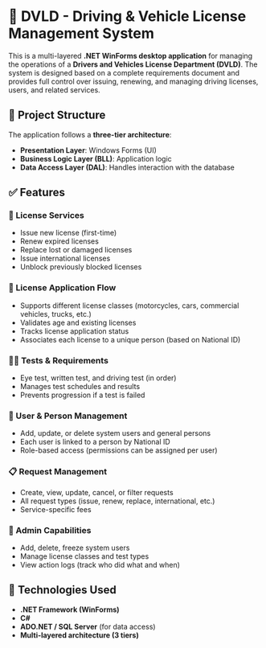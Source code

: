 # 🚗 DVLD - Driving & Vehicle License Management System

This is a multi-layered **.NET WinForms desktop application** for managing the operations of a **Drivers and Vehicles License Department (DVLD)**. The system is designed based on a complete requirements document and provides full control over issuing, renewing, and managing driving licenses, users, and related services.

## 📂 Project Structure

The application follows a **three-tier architecture**:
- **Presentation Layer**: Windows Forms (UI)
- **Business Logic Layer (BLL)**: Application logic
- **Data Access Layer (DAL)**: Handles interaction with the database

## ✅ Features

### 🪪 License Services
- Issue new license (first-time)
- Renew expired licenses
- Replace lost or damaged licenses
- Issue international licenses
- Unblock previously blocked licenses

### 📑 License Application Flow
- Supports different license classes (motorcycles, cars, commercial vehicles, trucks, etc.)
- Validates age and existing licenses
- Tracks license application status
- Associates each license to a unique person (based on National ID)

### 👨‍🔧 Tests & Requirements
- Eye test, written test, and driving test (in order)
- Manages test schedules and results
- Prevents progression if a test is failed

### 👥 User & Person Management
- Add, update, or delete system users and general persons
- Each user is linked to a person by National ID
- Role-based access (permissions can be assigned per user)

### 📋 Request Management
- Create, view, update, cancel, or filter requests
- All request types (issue, renew, replace, international, etc.)
- Service-specific fees

### 🔐 Admin Capabilities
- Add, delete, freeze system users
- Manage license classes and test types
- View action logs (track who did what and when)

## 🔧 Technologies Used

- **.NET Framework (WinForms)**
- **C#**
- **ADO.NET / SQL Server** (for data access)
- **Multi-layered architecture (3 tiers)**